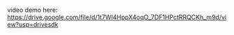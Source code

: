 video demo here: https://drive.google.com/file/d/1t7Wl4HppX4oqO_7DF1HPctRRQCKh_m9d/view?usp=drivesdk
